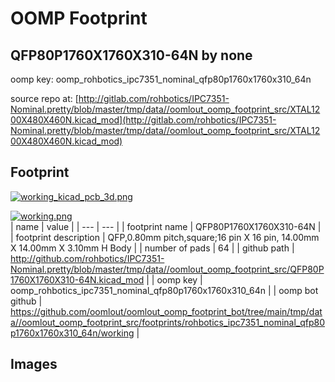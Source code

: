 # OOMP Footprint  
## QFP80P1760X1760X310-64N  by none  
  
oomp key: oomp_rohbotics_ipc7351_nominal_qfp80p1760x1760x310_64n  
  
source repo at: [http://gitlab.com/rohbotics/IPC7351-Nominal.pretty/blob/master/tmp/data//oomlout_oomp_footprint_src/XTAL1200X480X460N.kicad_mod](http://gitlab.com/rohbotics/IPC7351-Nominal.pretty/blob/master/tmp/data//oomlout_oomp_footprint_src/XTAL1200X480X460N.kicad_mod)  
## Footprint  
  
[![working_kicad_pcb_3d.png](working_kicad_pcb_3d_600.png)](working_kicad_pcb_3d.png)  
  
[![working.png](working_600.png)](working.png)  
| name | value | 
| --- | --- | 
| footprint name | QFP80P1760X1760X310-64N | 
| footprint description | QFP,0.80mm pitch,square;16 pin X 16 pin, 14.00mm X 14.00mm X 3.10mm H Body | 
| number of pads | 64 | 
| github path | http://github.com/rohbotics/IPC7351-Nominal.pretty/blob/master/tmp/data//oomlout_oomp_footprint_src/QFP80P1760X1760X310-64N.kicad_mod | 
| oomp key | oomp_rohbotics_ipc7351_nominal_qfp80p1760x1760x310_64n | 
| oomp bot github | https://github.com/oomlout/oomlout_oomp_footprint_bot/tree/main/tmp/data//oomlout_oomp_footprint_src/footprints/rohbotics_ipc7351_nominal_qfp80p1760x1760x310_64n/working | 
## Images  
